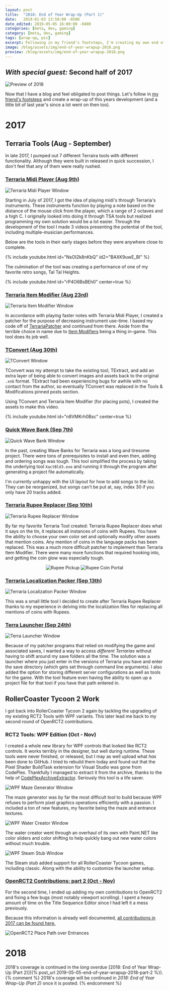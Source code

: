 ```yaml
---
layout: post
title:  "2018: End of Year Wrap-Up (Part 1)"
date:   2019-01-03 13:50:00 -0500
date_edited: 2019-05-05 16:00:00 -0400
categories: [meta, dev, gaming]
category: [meta, dev, gaming]
tags: [wrap-up, pic]
excerpt: Following in my friend's footsteps, I'm creating my own end of the year wrap-up, covering what I've done over what feels like an extremely long time period. This covers the second half a 2017 where a lot went on.
image: /blog/assets/img/end-of-year-wrapup-2018.png
preview: /blog/assets/img/end-of-year-wrapup-2018.png
---
```

## *With special guest:* Second half of 2017

<img class="center-image" src="/blog/assets/img/end-of-year-wrapup-2018.png" alt="Preview of 2018">

Now that I have a blog and feel obligated to post things. Let's follow in [my friend's footsteps](https://blog.huguesross.net/2018/12/2018-end-of-year-wrap-up.html) and create a wrap-up of this years development (and a little bit of last year's since a lot went on then too).

# 2017

## Terraria Tools (Aug - September)

In late 2017, I pumped out 7 different Terraira tools with different functionality. Although they were built in released in quick succession, I don't feel that any of them were really rushed.

### [Terraria Midi Player (Aug 9th)](https://forums.terraria.org/index.php?threads/terraria-midi-player-play-songs-through-terrarian-instruments.61257/)

<img class="center-image" src="/blog/assets/img/terraria-midi-player.png" alt="Terraria Midi Player Window">

Starting in July of 2017, I got the idea of playing midi's through Terraria's instruments. These instruments function by playing a note based on the distance of the mouse click from the player, which a range of 2 octaves and a high C. I originally looked into doing it through TSA tools but realized programming my own solution would be a lot easier. Through the development of the tool I made 3 videos presenting the potential of the tool, including multiple-musician performances.

<p class="center-text">Below are the tools in their early stages before they were anywhere close to complete.</p>

{% include youtube.html id="NsOI2k8nKbQ" id2="BAXK9uwE_BI" %}

<p class="center-text">The culmination of the tool was creating a performance of one of my favorite retro songs, Tal Tal Heights.</p>

{% include youtube.html id="rP4O6BsBEh0" center=true %}

### [Terraria Item Modifier (Aug 23rd)](https://forums.terraria.org/index.php?threads/terraria-item-modifier-a-patch-for-advanced-item-customization.61419/)

<img class="center-image" src="/blog/assets/img/terraria-item-modifier.png" alt="Terraria Item Modifier Window">

In accordance with playing faster notes with Terraria Midi Player, I created a patcher for the purpose of decreasing instrument use-time. I based my code off of [TerrariaPatcher](https://forums.terraria.org/index.php?threads/1-3-terrariapatcher-plugins-and-more-works-with-tmodloader-now.24615/) and continued from there. Aside from the terrible choice in name due to [Item Modifiers](https://terraria.gamepedia.com/Modifiers) being a thing in-game. This tool does its job well.

### [TConvert (Aug 30th)](https://forums.terraria.org/index.php?threads/tconvert-extract-content-files-and-convert-them-back.61706/)

<img class="center-image" src="/blog/assets/img/tconvert.png" alt="TConvert Window">

TConvert was my attempt to take the existing tool, TExtract, and add an extra layer of being able to convert images and assets back to the original `.xnb` format. TExtract had been experiencing bugs for awhile with no contact from the author, so eventually TConvert was replaced in the Tools & Modifications pinned posts section.

<p class="center-text">Using TConvert and Terraria Item Modifier (for placing pots), I created the assets to make this video.</p>

{% include youtube.html id="n8VMKrh0Bsc" center=true %}

### [Quick Wave Bank (Sep 7th)](https://forums.terraria.org/index.php?threads/quick-wave-bank-an-easy-no-hassle-wave-bank-creator.61813/)

<img class="center-image" src="/blog/assets/img/quick-wave-bank.png" alt="Quick Wave Bank Window">

In the past, creating Wave Banks for Terraria was a long and tiresome project. There were tons of prerequisites to install and even then, adding and ordering songs was tough. This tool simplified the process by taking the underlying tool `XactBld3.exe` and running it through the program after generating a project file automatically.

I'm currently unhappy with the UI layout for how to add songs to the list. They can be reorganized, but songs can't be put at, say, index 30 if you only have 20 tracks added.

### [Terraria Rupee Replacer (Sep 10th)](https://forums.terraria.org/index.php?threads/rupee-replacer-change-coins-into-rupees-vanilla-tmodloader.61916/)

<img class="center-image" src="/blog/assets/img/terraria-rupee-replacer.png" alt="Terraria Rupee Replacer Window">

By far my favorite Terraria Tool created: Terraria Rupee Replacer does what it says on the tin, it replaces all instances of coins with Rupees. You have the ability to choose your own color set and optionally modify other assets that mention coins. Any mention of coins in the language packs has been replaced. This was a much more difficult patcher to implement than Terraria Item Modifier. There were many more functions that required hooking into, and getting the coin glow was especially tough.

<p style="display: flex; justify-content: center; flex-wrap: wrap;">
  <img src="/blog/assets/img/rupee-pickup.gif" alt="Rupee Pickup">&nbsp;<img src="/blog/assets/img/rupee-coin-portal.gif" alt="Rupee Coin Portal">
</p>

### [Terraria Localization Packer (Sep 13th)](https://forums.terraria.org/index.php?threads/localization-packer-unpack-and-repack-terraria-translation-files.61972/)

<img class="center-image" src="/blog/assets/img/terraria-localization-packer.png" alt="Terraria Localization Packer Window">

This was a small little tool I decided to create after Terraria Rupee Replacer thanks to my experience in delving into the localization files for replacing all mentions of coins with Rupees.

### [Terra Launcher (Sep 24th)](https://forums.terraria.org/index.php?threads/terra-launcher-a-hub-terraria-games-servers-tools-with-save-folder-modification.62315/)

<img class="center-image" src="/blog/assets/img/terra-launcher.png" alt="Terra Launcher Window">

Because of my patcher programs that relied on modifying the game and associated saves, I wanted a way to access *different Terrarias* without having to shift around my save folders all the time. The solution was a launcher where you just enter in the versions of Terraria you have and enter the save directory (which gets set through command line arguments). I also added the option for storing different server configurations as well as tools for the game. With the tool feature even having the ability to open up a project file for that tool if you have that path entered in.

## RollerCoaster Tycoon 2 Work

I got back into RollerCoaster Tycoon 2 again by tackling the upgrading of my existing RCT2 Tools with WPF variants. This later lead me back to my second round of OpenRCT2 contributions.

### RCT2 Tools: WPF Edition (Oct - Nov)

I created a whole new library for WPF controls that looked like RCT2 controls. It works terribly in the designer, but well during runtime. These tools were never finished, or released, but I may as well upload what *has* been done to GitHub. I tried to rebuild them today and found out that the Pixel Shader BuildTask extension for Visual Studio was gone from CodePlex. Thankfully I managed to extract it from the archive, thanks to the help of [CodePlexArchiveExtractor](https://github.com/galatrash/CodePlexArchiveExtractor). Seriously this tool is a life saver.

<img class="center-image" src="/blog/assets/img/wpf-maze-generator.png" alt="WPF Maze Generator Window">

The maze generator was by far the most difficult tool to build because WPF refuses to perform pixel graphics operations efficiently with a passion. I included a ton of new features, my favorite being the maze and entrance textures.

<img class="center-image" src="/blog/assets/img/wpf-water-creator.png" alt="WPF Water Creator Window">

The water creator went through an overhaul of its own with Paint.NET like color sliders and color shifting to help quickly bang out new water colors without much trouble.

<img class="center-image" src="/blog/assets/img/wpf-steam-stub.png" alt="WPF Steam Stub Window">

The Steam stub added support for all RollerCoaster Tycoon games, including classic. Along with the ability to customize the launcher setup.

### [OpenRCT2 Contributions: part 2 (Oct - Nov)](http://localhost:4001/games/openrct2#contributions-2017)

For the second time, I ended up adding my own contributions to OpenRCT2 and fixing a few bugs (most notably viewport scrolling). I spent a heavy amount of time on the Title Sequence Editor since I had left it a mess previously.

Because this information is already well documented, [all contributions in 2017 can be found here.](http://localhost:4001/games/openrct2/#contributions-2017)

<img class="center-image" src="/games/openrct2/assets/img/park-entrance-path.gif" alt="OpenRCT2 Place Path over Entrances">

# 2018

2018's coverage is continued in the *long overdue* [2018: End of Year Wrap-Up (Part 2)]({% post_url 2019-05-05-end-of-year-wrapup-2018-part-2 %}).
{% comment %}
2018's coverage will be continued in *2018: End of Year Wrap-Up (Part 2)* once it is posted.
{% endcomment %}